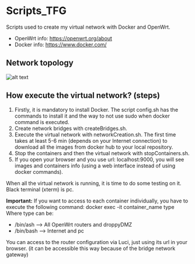 # Scripts_TFG

Scripts used to create my virtual network with Docker and OpenWrt.

- OpenWrt info: https://openwrt.org/about
- Docker info: https://www.docker.com/

## Network topology

![alt text](https://github.com/metabit1000/Scripts_TFG/blob/master/images/EstructuraRed.png?raw=true)

## How execute the virtual network? (steps)

1. Firstly, it is mandatory to install Docker. The script config.sh has the commands to install it and the way to not use sudo when docker command is executed.
2. Create network bridges with createBridges.sh.
3. Execute the virtual network with networkCreation.sh. The first time takes at least 5-6 min (depends on your Internet connection) to download all the images from docker hub to your local repository.
4. Stop the containers and then the virtual network with stopContainers.sh.
5. If you open your browser and you use url: localhost:9000, you will see images and containers info (using a web interface instead of using docker commands).

When all the virtual network is running, it is time to do some testing on it. Black terminal (xterm) is pc.

**Important:**
If you want to access to each container individually, you have to execute the following command:
docker exec -it container_name type
Where type can be:
- /bin/ash --> All OpenWrt routers and droppyDMZ 
- /bin/bash --> Internet and pc

You can access to the router configuration via Luci, just using its url in your browser. (it can be accessible this way because of the bridge network gateway)
